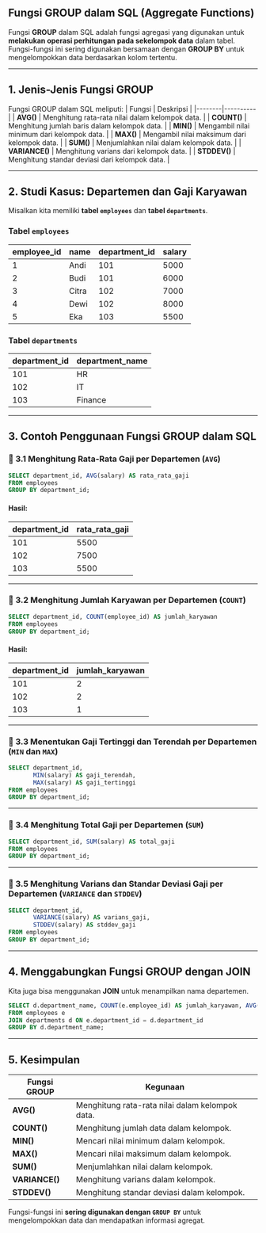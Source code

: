 ## **Fungsi GROUP dalam SQL (Aggregate Functions)**
Fungsi **GROUP** dalam SQL adalah fungsi agregasi yang digunakan untuk **melakukan operasi perhitungan pada sekelompok data** dalam tabel. Fungsi-fungsi ini sering digunakan bersamaan dengan **GROUP BY** untuk mengelompokkan data berdasarkan kolom tertentu.

---

## **1. Jenis-Jenis Fungsi GROUP**
Fungsi GROUP dalam SQL meliputi:
| Fungsi | Deskripsi |
|--------|----------|
| **AVG()** | Menghitung rata-rata nilai dalam kelompok data. |
| **COUNT()** | Menghitung jumlah baris dalam kelompok data. |
| **MIN()** | Mengambil nilai minimum dari kelompok data. |
| **MAX()** | Mengambil nilai maksimum dari kelompok data. |
| **SUM()** | Menjumlahkan nilai dalam kelompok data. |
| **VARIANCE()** | Menghitung varians dari kelompok data. |
| **STDDEV()** | Menghitung standar deviasi dari kelompok data. |

---

## **2. Studi Kasus: Departemen dan Gaji Karyawan**
Misalkan kita memiliki **tabel `employees`** dan **tabel `departments`**.

### **Tabel `employees`**
| employee_id | name  | department_id | salary |
|------------|------|--------------|--------|
| 1          | Andi  | 101          | 5000   |
| 2          | Budi  | 101          | 6000   |
| 3          | Citra | 102          | 7000   |
| 4          | Dewi  | 102          | 8000   |
| 5          | Eka   | 103          | 5500   |

### **Tabel `departments`**
| department_id | department_name |
|--------------|----------------|
| 101          | HR             |
| 102          | IT             |
| 103          | Finance        |

---

## **3. Contoh Penggunaan Fungsi GROUP dalam SQL**
### **🔹 3.1 Menghitung Rata-Rata Gaji per Departemen (`AVG`)**
```sql
SELECT department_id, AVG(salary) AS rata_rata_gaji
FROM employees
GROUP BY department_id;
```
#### **Hasil:**
| department_id | rata_rata_gaji |
|--------------|--------------|
| 101          | 5500         |
| 102          | 7500         |
| 103          | 5500         |

---

### **🔹 3.2 Menghitung Jumlah Karyawan per Departemen (`COUNT`)**
```sql
SELECT department_id, COUNT(employee_id) AS jumlah_karyawan
FROM employees
GROUP BY department_id;
```
#### **Hasil:**
| department_id | jumlah_karyawan |
|--------------|----------------|
| 101          | 2              |
| 102          | 2              |
| 103          | 1              |

---

### **🔹 3.3 Menentukan Gaji Tertinggi dan Terendah per Departemen (`MIN` dan `MAX`)**
```sql
SELECT department_id,
       MIN(salary) AS gaji_terendah,
       MAX(salary) AS gaji_tertinggi
FROM employees
GROUP BY department_id;
```

---

### **🔹 3.4 Menghitung Total Gaji per Departemen (`SUM`)**
```sql
SELECT department_id, SUM(salary) AS total_gaji
FROM employees
GROUP BY department_id;
```

---

### **🔹 3.5 Menghitung Varians dan Standar Deviasi Gaji per Departemen (`VARIANCE` dan `STDDEV`)**
```sql
SELECT department_id,
       VARIANCE(salary) AS varians_gaji,
       STDDEV(salary) AS stddev_gaji
FROM employees
GROUP BY department_id;
```

---

## **4. Menggabungkan Fungsi GROUP dengan JOIN**
Kita juga bisa menggunakan **JOIN** untuk menampilkan nama departemen.

```sql
SELECT d.department_name, COUNT(e.employee_id) AS jumlah_karyawan, AVG(e.salary) AS rata_rata_gaji
FROM employees e
JOIN departments d ON e.department_id = d.department_id
GROUP BY d.department_name;
```

---

## **5. Kesimpulan**
| Fungsi GROUP | Kegunaan |
|-------------|---------|
| **AVG()** | Menghitung rata-rata nilai dalam kelompok data. |
| **COUNT()** | Menghitung jumlah data dalam kelompok. |
| **MIN()** | Mencari nilai minimum dalam kelompok. |
| **MAX()** | Mencari nilai maksimum dalam kelompok. |
| **SUM()** | Menjumlahkan nilai dalam kelompok. |
| **VARIANCE()** | Menghitung varians dalam kelompok. |
| **STDDEV()** | Menghitung standar deviasi dalam kelompok. |

Fungsi-fungsi ini **sering digunakan dengan `GROUP BY`** untuk mengelompokkan data dan mendapatkan informasi agregat.

